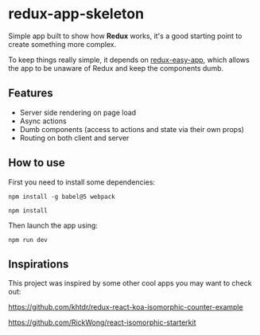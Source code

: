 redux-app-skeleton
==================

Simple app built to show how **Redux** works, it's a good starting point to
create something more complex.

To keep things really simple, it depends on [redux-easy-app](https://github.com/poetcyborg/redux-easy-app),
which allows the app to be unaware of Redux and keep the components dumb.


Features
--------
* Server side rendering on page load
* Async actions
* Dumb components (access to actions and state via their own props)
* Routing on both client and server


How to use
----------

First you need to install some dependencies:

    npm install -g babel@5 webpack

    npm install

Then launch the app using:

    npm run dev


Inspirations
------------

This project was inspired by some other cool apps you may want to check out:

https://github.com/khtdr/redux-react-koa-isomorphic-counter-example

https://github.com/RickWong/react-isomorphic-starterkit
